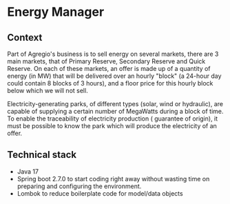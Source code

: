 # Energy Manager

## Context

Part of Agregio's business is to sell energy on several markets, there are 3 main markets, that of
Primary Reserve, Secondary Reserve and Quick Reserve. On each of these markets, an offer is made up of a
quantity of energy (in MW) that will be delivered over an hourly "block" (a 24-hour day could contain 8 blocks of 3
hours), and a floor price for this hourly block below which we will not sell.

Electricity-generating parks, of different types (solar, wind or hydraulic), are capable of supplying
a certain number of MegaWatts during a block of time. To enable the traceability of electricity production (
guarantee of origin), it must be possible to know the park which will produce the electricity of an offer.

## Technical stack

- Java 17
- Spring boot 2.7.0 to start coding right away without wasting time on preparing and configuring the environment.
- Lombok to reduce boilerplate code for model/data objects